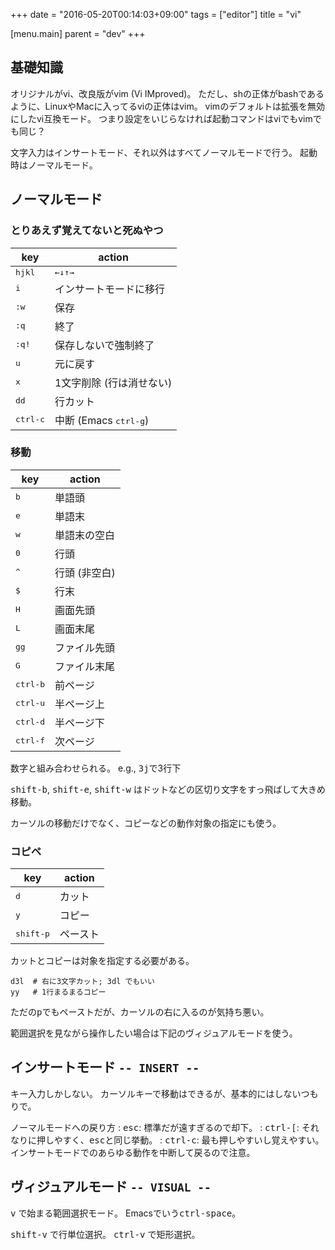 +++
date = "2016-05-20T00:14:03+09:00"
tags = ["editor"]
title = "vi"

[menu.main]
  parent = "dev"
+++

## 基礎知識

オリジナルがvi、改良版がvim (Vi IMproved)。
ただし、shの正体がbashであるように、LinuxやMacに入ってるviの正体はvim。
vimのデフォルトは拡張を無効にしたvi互換モード。
つまり設定をいじらなければ起動コマンドはviでもvimでも同じ？

文字入力はインサートモード、それ以外はすべてノーマルモードで行う。
起動時はノーマルモード。

## ノーマルモード

### とりあえず覚えてないと死ぬやつ

key             | action
--------------- | ------
<kbd>hjkl</kbd> | <kbd>←↓↑→</kbd>
<kbd>i</kbd>    | インサートモードに移行
<kbd>:w</kbd>   | 保存
<kbd>:q</kbd>   | 終了
<kbd>:q!</kbd>  | 保存しないで強制終了
<kbd>u</kbd>    | 元に戻す
<kbd>x</kbd>    | 1文字削除 (行は消せない)
<kbd>dd</kbd>   | 行カット
<kbd>ctrl-c</kbd> | 中断 (Emacs <kbd>ctrl-g</kbd>)


### 移動

key           | action
------------- | ------
<kbd>b</kbd>  | 単語頭
<kbd>e</kbd>  | 単語末
<kbd>w</kbd>  | 単語末の空白
<kbd>0</kbd>  | 行頭
<kbd>^</kbd>  | 行頭 (非空白)
<kbd>$</kbd>  | 行末
<kbd>H</kbd>  | 画面先頭
<kbd>L</kbd>  | 画面末尾
<kbd>gg</kbd> | ファイル先頭
<kbd>G</kbd>  | ファイル末尾
<kbd>ctrl-b</kbd> | 前ページ
<kbd>ctrl-u</kbd> | 半ページ上
<kbd>ctrl-d</kbd> | 半ページ下
<kbd>ctrl-f</kbd> | 次ページ

数字と組み合わせられる。
e.g., <kbd>3j</kbd>で3行下

<kbd>shift-b</kbd>, <kbd>shift-e</kbd>, <kbd>shift-w</kbd>
はドットなどの区切り文字をすっ飛ばして大きめ移動。

カーソルの移動だけでなく、コピーなどの動作対象の指定にも使う。

### コピペ

key           | action
------------- | ------
<kbd>d</kbd>  | カット
<kbd>y</kbd>  | コピー
<kbd>shift-p</kbd> | ペースト

カットとコピーは対象を指定する必要がある。

```nohighlight
d3l  # 右に3文字カット; 3dl でもいい
yy   # 1行まるまるコピー
```

ただの<kbd>p</kbd>でもペーストだが、カーソルの右に入るのが気持ち悪い。

範囲選択を見ながら操作したい場合は下記のヴィジュアルモードを使う。


## インサートモード `-- INSERT --`

キー入力しかしない。
カーソルキーで移動はできるが、基本的にはしないつもりで。

ノーマルモードへの戻り方
: <kbd>esc</kbd>: 標準だが遠すぎるので却下。
: <kbd>ctrl-[</kbd>: それなりに押しやすく、<kbd>esc</kbd>と同じ挙動。
: <kbd>ctrl-c</kbd>: 最も押しやすいし覚えやすい。
  インサートモードでのあらゆる動作を中断して戻るので注意。


## ヴィジュアルモード `-- VISUAL --`

<kbd>v</kbd> で始まる範囲選択モード。
Emacsでいう<kbd>ctrl-space</kbd>。

<kbd>shift-v</kbd> で行単位選択。
<kbd>ctrl-v</kbd> で矩形選択。

